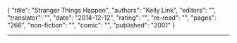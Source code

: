 {
"title": "Stranger Things Happen",
"authors": "Kelly Link",
"editors": "",
"translator": "",
"date": "2014-12-12",
"rating": "",
"re-read": "",
"pages": "266",
"non-fiction": "",
"comic": "",
"published": "2001"
}

---
